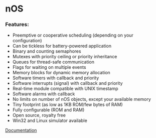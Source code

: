 # nOS

### Features:
 * Preemptive or cooperative scheduling (depending on your configuration)
 * Can be tickless for battery-powered application
 * Binary and counting semaphores
 * Mutexes with priority ceiling or priority inheritance
 * Queues for thread-safe communication
 * Flags for waiting on multiple events
 * Memory blocks for dynamic memory allocation
 * Software timers with callback and priority
 * Software interrupts (signal) with callback and priority
 * Real-time module compatible with UNIX timestamp
 * Software alarms with callback
 * No limits on number of nOS objects, except your available memory
 * Tiny footprint (as low as 1KB ROM/few bytes of RAM)
 * Fully configurable (ROM and RAM)
 * Open source, royalty free
 * Win32 and Linux simulator available

[Documentation](https://github.com/jimtremblay/nOS/wiki)
